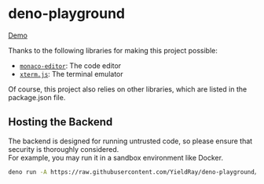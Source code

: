 # deno-playground

[Demo](https://deno.488848.xyz)

Thanks to the following libraries for making this project possible:

- [`monaco-editor`](https://github.com/microsoft/monaco-editor): The code editor
- [`xterm.js`](https://github.com/xtermjs/xterm.js): The terminal emulator

Of course, this project also relies on other libraries, which are listed in the package.json file.

## Hosting the Backend

The backend is designed for running untrusted code, so please ensure that security is thoroughly considered.  
For example, you may run it in a sandbox environment like Docker.

```sh
deno run -A https://raw.githubusercontent.com/YieldRay/deno-playground/main/backend/main.ts
```
